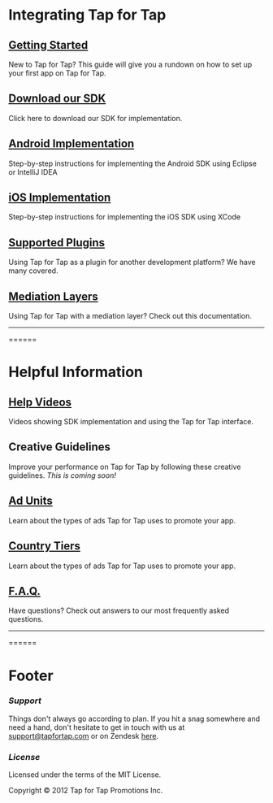 # Integrating Tap for Tap #

##  [Getting Started](http://tapfortap.github.com/GettingStarted) ##
New to Tap for Tap? This guide will give you a rundown on how to set up your first app on Tap for Tap.

##  [Download our SDK](https://github.com/tapfortap/Documentation/zipball/master) ##
Click here to download our SDK for implementation.

##  [Android Implementation](http://tapfortap.github.com/Android) ##
Step-by-step instructions for implementing the Android SDK using Eclipse or IntelliJ IDEA

##  [iOS Implementation](http://tapfortap.github.com/iOS) ##
Step-by-step instructions for implementing the iOS SDK using XCode

##  [Supported Plugins](http://tapfortap.github.com/Plugins) ##
Using Tap for Tap as a plugin for another development platform?  We have many covered.

##  [Mediation Layers](http://tapfortap.github.com/Mediation) ##
Using Tap for Tap with a mediation layer? Check out this documentation.

___
======
# Helpful Information #

##  [Help Videos](http://tapfortap.github.com/HelpVideos) ##
Videos showing SDK implementation and using the Tap for Tap interface.

##  Creative Guidelines ##
Improve your performance on Tap for Tap by following these creative guidelines.
*This is coming soon!*

##  [Ad Units](http://tapfortap.github.com/AdUnits) ##
Learn about the types of ads Tap for Tap uses to promote your app.

##  [Country Tiers](http://tapfortap.github.com/CountryTiers) ##
Learn about the types of ads Tap for Tap uses to promote your app.

##  [F.A.Q.](http://tapfortap.github.com/FAQ) ##
Have questions? Check out answers to our most frequently asked questions.

___
======
# Footer #

### *Support* ###
Things don't always go according to plan. If you hit a snag somewhere and need a hand, don't hesitate to get in touch with us at [support@tapfortap.com](mailto:support@tapfortap.com) or on Zendesk [here](https://tapfortap.zendesk.com/anonymous_requests/new).

### *License* ###
Licensed under the terms of the MIT License.

Copyright &copy; 2012 Tap for Tap Promotions Inc.
